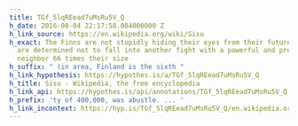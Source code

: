 ```yaml
---
title: TGf_5lqREead7uMsRu5V_Q
h_date: 2016-08-04 22:17:58.004000000 Z
h_link_source: https://en.wikipedia.org/wiki/Sisu
h_exact: The Finns are not stupidly hiding their eyes from their future, but they
  are determined not to fall into another fight with a powerful and predatory next-door
  neighbor 66 times their size
h_suffix: " (in area, Finland is the sixth "
h_link_hypothesis: https://hypothes.is/a/TGf_5lqREead7uMsRu5V_Q
h_title: Sisu - Wikipedia, the free encyclopedia
h_link_api: https://hypothes.is/api/annotations/TGf_5lqREead7uMsRu5V_Q
h_prefix: 'ty of 400,000, was abustle. ... '
h_link_incontext: https://hyp.is/TGf_5lqREead7uMsRu5V_Q/en.wikipedia.org/wiki/Sisu
---
```


